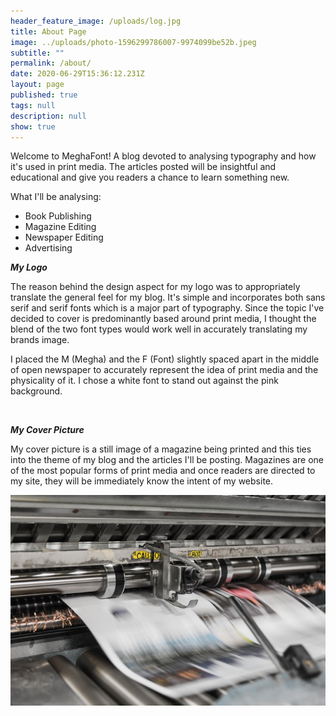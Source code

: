 ```yaml
---
header_feature_image: /uploads/log.jpg
title: About Page
image: ../uploads/photo-1596299786007-9974099be52b.jpeg
subtitle: ""
permalink: /about/
date: 2020-06-29T15:36:12.231Z
layout: page
published: true
tags: null
description: null
show: true
---
```

Welcome to MeghaFont! A blog devoted to analysing typography and how it's used in print media. The articles posted will be insightful and educational and give you readers a chance to learn something new.

What I'll be analysing:

* Book Publishing 
* Magazine Editing
* Newspaper Editing
* Advertising

***My Logo***

The reason behind the design aspect for my logo was to appropriately translate the general feel for my blog. It's simple and incorporates both sans serif and serif fonts which is a major part of typography. Since the topic I've decided to cover is predominantly based around print media, I thought the blend of the two font types would work well in accurately translating my brands image. 

I placed the M (Megha) and the F (Font) slightly spaced apart in the middle of open newspaper to accurately represent the idea of print media and the physicality of it. I chose a white font to stand out against the pink background. 

![]()

***My Cover Picture***

My cover picture is a still image of a magazine being printed and this ties into the theme of my blog and the articles I'll be posting. Magazines are one of the most popular forms of print media and once readers are directed to my site, they will be immediately know the intent of my website.

![](../uploads/photo-1503694978374-8a2fa686963a.jpeg)